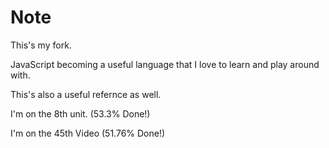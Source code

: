 # Note

This's my fork.

JavaScript becoming a useful language that I love to learn and play around with.

This's also a useful refernce as well.

I'm on the 8th unit. (53.3% Done!)

I'm on the 45th Video (51.76% Done!)
